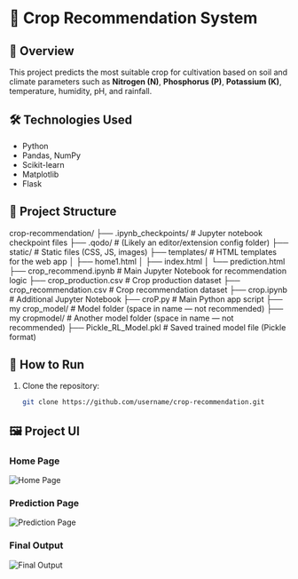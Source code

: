 # 🌱 Crop Recommendation System

## 📌 Overview
This project predicts the most suitable crop for cultivation based on soil and climate parameters such as **Nitrogen (N)**, **Phosphorus (P)**, **Potassium (K)**, temperature, humidity, pH, and rainfall.

## 🛠 Technologies Used
- Python
- Pandas, NumPy
- Scikit-learn
- Matplotlib
- Flask

## 📂 Project Structure

crop-recommendation/
├── .ipynb_checkpoints/ # Jupyter notebook checkpoint files
├── .qodo/ # (Likely an editor/extension config folder)
├── static/ # Static files (CSS, JS, images)
├── templates/ # HTML templates for the web app
│ ├── home1.html
│ ├── index.html
│ └── prediction.html
├── crop_recommend.ipynb # Main Jupyter Notebook for recommendation logic
├── crop_production.csv # Crop production dataset
├── crop_recommendation.csv # Crop recommendation dataset
├── crop.ipynb # Additional Jupyter Notebook
├── croP.py # Main Python app script
├── my crop_model/ # Model folder (space in name — not recommended)
├── my cropmodel/ # Another model folder (space in name — not recommended)
├── Pickle_RL_Model.pkl # Saved trained model file (Pickle format)



## 🚀 How to Run
1. Clone the repository:
   ```bash
   git clone https://github.com/username/crop-recommendation.git


## 🖼️ Project UI

### Home Page
![Home Page](Home%20Page.png)

### Prediction Page
![Prediction Page](Prediction.png)

### Final Output
![Final Output](Final%20Output.png)



